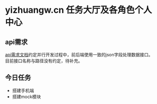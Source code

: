 # yizhuangw.cn 任务大厅及各角色个人中心

## api需求

[api需求文档](./api_needs.md)约定并行开发过程中，前后端使用一致的json字段处理数据接口。  
目前接口名称与路径没有约定，待补充。

## 今日任务

- 搭建手机端
- 搭建mock模块